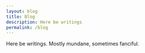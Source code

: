 ```yaml
---
layout: blog
title: Blog
description: Here be writings
permalink: /blog
---
```


Here be writings. Mostly mundane, sometimes fanciful.
